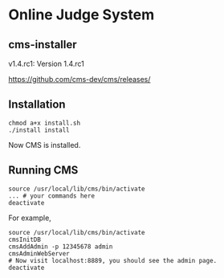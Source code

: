 # Online Judge System
## cms-installer

v1.4.rc1: Version 1.4.rc1

https://github.com/cms-dev/cms/releases/

## Installation

```
chmod a+x install.sh
./install install
```

Now CMS is installed.

## Running CMS

```
source /usr/local/lib/cms/bin/activate
... # your commands here
deactivate
```

For example,

```
source /usr/local/lib/cms/bin/activate
cmsInitDB
cmsAddAdmin -p 12345678 admin
cmsAdminWebServer
# Now visit localhost:8889, you should see the admin page.
deactivate
```
